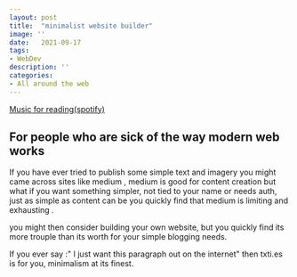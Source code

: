 ```yaml
---
layout: post
title:  "minimalist website builder"
image: ''
date:   2021-09-17
tags:
- WebDev
description: ''
categories:
- All around the web 
---
```


<p class="music-read"><a href="spotify:track:4DAZ8UYNpWVIV46aLkN2Qp">Music for reading(spotify)</a></p>




## For people who are sick of the way modern web works

If you have ever tried to publish some simple text and imagery you might came across sites like medium , medium is good for content creation but what if you want something simpler, not tied to your name or needs auth, just as simple as content can be you quickly find that medium is limiting and exhausting .

you might then consider building your own website, but you quickly find its more trouple than its worth for your simple blogging needs.

If you ever say :" I just want this paragraph out on the internet" then txti.es is for you, minimalism at its finest.


